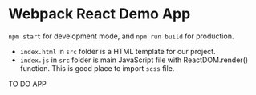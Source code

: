 # Webpack React Demo App

`npm start` for development mode, and `npm run build` for production.

- `index.html` in `src` folder is a HTML template for our project.
- `index.js` in `src` folder is main JavaScript file with ReactDOM.render() function. This is good place to import `scss` file.


TO DO APP